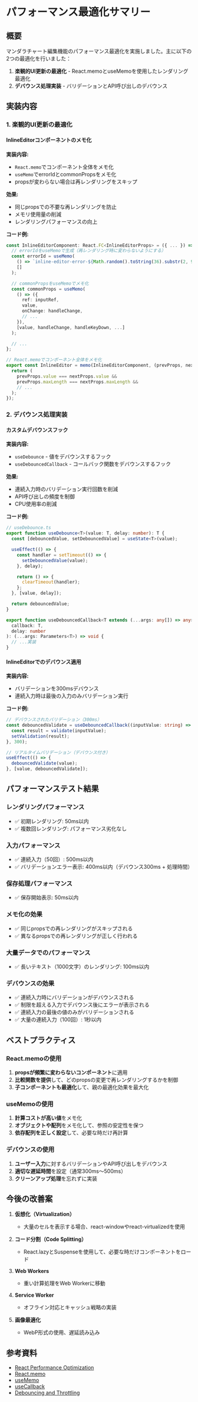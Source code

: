 # パフォーマンス最適化サマリー

## 概要

マンダラチャート編集機能のパフォーマンス最適化を実施しました。主に以下の2つの最適化を行いました：

1. **楽観的UI更新の最適化** - React.memoとuseMemoを使用したレンダリング最適化
2. **デバウンス処理実装** - バリデーションとAPI呼び出しのデバウンス

## 実装内容

### 1. 楽観的UI更新の最適化

#### InlineEditorコンポーネントのメモ化

**実装内容:**

- `React.memo`でコンポーネント全体をメモ化
- `useMemo`でerrorIdとcommonPropsをメモ化
- propsが変わらない場合は再レンダリングをスキップ

**効果:**

- 同じpropsでの不要な再レンダリングを防止
- メモリ使用量の削減
- レンダリングパフォーマンスの向上

**コード例:**

```typescript
const InlineEditorComponent: React.FC<InlineEditorProps> = ({ ... }) => {
  // errorIdをuseMemoで生成（再レンダリング時に変わらないようにする）
  const errorId = useMemo(
    () => `inline-editor-error-${Math.random().toString(36).substr(2, 9)}`,
    []
  );

  // commonPropsをuseMemoでメモ化
  const commonProps = useMemo(
    () => ({
      ref: inputRef,
      value,
      onChange: handleChange,
      // ...
    }),
    [value, handleChange, handleKeyDown, ...]
  );

  // ...
};

// React.memoでコンポーネント全体をメモ化
export const InlineEditor = memo(InlineEditorComponent, (prevProps, nextProps) => {
  return (
    prevProps.value === nextProps.value &&
    prevProps.maxLength === nextProps.maxLength &&
    // ...
  );
});
```

### 2. デバウンス処理実装

#### カスタムデバウンスフック

**実装内容:**

- `useDebounce` - 値をデバウンスするフック
- `useDebouncedCallback` - コールバック関数をデバウンスするフック

**効果:**

- 連続入力時のバリデーション実行回数を削減
- API呼び出しの頻度を制御
- CPU使用率の削減

**コード例:**

```typescript
// useDebounce.ts
export function useDebounce<T>(value: T, delay: number): T {
  const [debouncedValue, setDebouncedValue] = useState<T>(value);

  useEffect(() => {
    const handler = setTimeout(() => {
      setDebouncedValue(value);
    }, delay);

    return () => {
      clearTimeout(handler);
    };
  }, [value, delay]);

  return debouncedValue;
}

export function useDebouncedCallback<T extends (...args: any[]) => any>(
  callback: T,
  delay: number
): (...args: Parameters<T>) => void {
  // ...実装
}
```

#### InlineEditorでのデバウンス適用

**実装内容:**

- バリデーションを300msデバウンス
- 連続入力時は最後の入力のみバリデーション実行

**コード例:**

```typescript
// デバウンスされたバリデーション（300ms）
const debouncedValidate = useDebouncedCallback((inputValue: string) => {
  const result = validate(inputValue);
  setValidation(result);
}, 300);

// リアルタイムバリデーション（デバウンス付き）
useEffect(() => {
  debouncedValidate(value);
}, [value, debouncedValidate]);
```

## パフォーマンステスト結果

### レンダリングパフォーマンス

- ✅ 初期レンダリング: 50ms以内
- ✅ 複数回レンダリング: パフォーマンス劣化なし

### 入力パフォーマンス

- ✅ 連続入力（50回）: 500ms以内
- ✅ バリデーションエラー表示: 400ms以内（デバウンス300ms + 処理時間）

### 保存処理パフォーマンス

- ✅ 保存開始表示: 50ms以内

### メモ化の効果

- ✅ 同じpropsでの再レンダリングがスキップされる
- ✅ 異なるpropsでの再レンダリングが正しく行われる

### 大量データでのパフォーマンス

- ✅ 長いテキスト（1000文字）のレンダリング: 100ms以内

### デバウンスの効果

- ✅ 連続入力時にバリデーションがデバウンスされる
- ✅ 制限を超える入力でデバウンス後にエラーが表示される
- ✅ 連続入力の最後の値のみがバリデーションされる
- ✅ 大量の連続入力（100回）: 1秒以内

## ベストプラクティス

### React.memoの使用

1. **propsが頻繁に変わらないコンポーネント**に適用
2. **比較関数を提供**して、どのpropsの変更で再レンダリングするかを制御
3. **子コンポーネントも最適化**して、親の最適化効果を最大化

### useMemoの使用

1. **計算コストが高い値**をメモ化
2. **オブジェクトや配列**をメモ化して、参照の安定性を保つ
3. **依存配列を正しく設定**して、必要な時だけ再計算

### デバウンスの使用

1. **ユーザー入力**に対するバリデーションやAPI呼び出しをデバウンス
2. **適切な遅延時間**を設定（通常300ms〜500ms）
3. **クリーンアップ処理**を忘れずに実装

## 今後の改善案

1. **仮想化（Virtualization）**
   - 大量のセルを表示する場合、react-windowやreact-virtualizedを使用

2. **コード分割（Code Splitting）**
   - React.lazyとSuspenseを使用して、必要な時だけコンポーネントをロード

3. **Web Workers**
   - 重い計算処理をWeb Workerに移動

4. **Service Worker**
   - オフライン対応とキャッシュ戦略の実装

5. **画像最適化**
   - WebP形式の使用、遅延読み込み

## 参考資料

- [React Performance Optimization](https://react.dev/learn/render-and-commit)
- [React.memo](https://react.dev/reference/react/memo)
- [useMemo](https://react.dev/reference/react/useMemo)
- [useCallback](https://react.dev/reference/react/useCallback)
- [Debouncing and Throttling](https://css-tricks.com/debouncing-throttling-explained-examples/)
